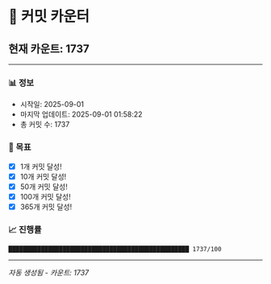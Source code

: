 # 🔢 커밋 카운터

## 현재 카운트: 1737

---

### 📊 정보
- 시작일: 2025-09-01
- 마지막 업데이트: 2025-09-01 01:58:22
- 총 커밋 수: 1737

### 🎯 목표
- [x] 1개 커밋 달성!
- [x] 10개 커밋 달성!
- [x] 50개 커밋 달성!
- [x] 100개 커밋 달성!
- [x] 365개 커밋 달성!

### 📈 진행률
```
██████████████████████████████████████████████████ 1737/100
```

---
*자동 생성됨 - 카운트: 1737*

